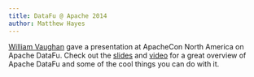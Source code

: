 ```yaml
---
title: DataFu @ Apache 2014
author: Matthew Hayes
---
```


[William Vaughan](https://www.linkedin.com/in/williamgvaughan) gave a presentation at ApacheCon North America on Apache DataFu.  Check out the [slides](http://www.slideshare.net/williamgvaughan/datafu-apachecon-33420740) and [video](https://www.youtube.com/watch?v=JWI9tVsQ1cY) for a great overview of Apache DataFu and some of the cool things you can do with it.